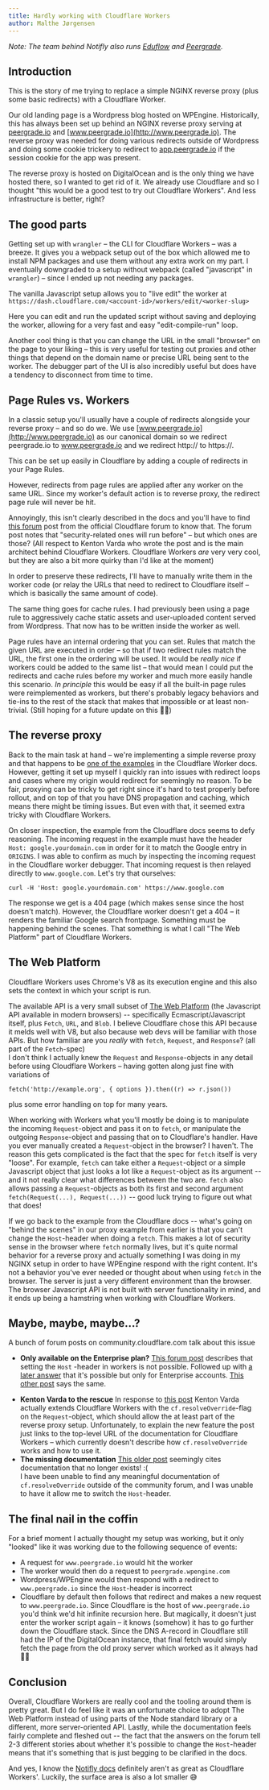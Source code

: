 ```yaml
---
title: Hardly working with Cloudflare Workers
author: Malthe Jørgensen
---
```


<!-- Possible titles:
Cloudflare workers are hard to work with
Working with Cloudflare Workers
Hardly working with Cloudflare Workers
-->

_Note: The team behind Notifly also runs [Eduflow](https://www.eduflow.com) and [Peergrade](https://www.peergrade.io)._

## Introduction

This is the story of me trying to replace a simple NGINX reverse proxy (plus some basic redirects) with a Cloudflare Worker.

Our old landing page is a Wordpress blog hosted on WPEngine. Historically, this has always been set up behind an NGINX reverse proxy serving at [peergrade.io](http://peergrade.io) and [www.peergrade.io](http://www.peergrade.io). The reverse proxy was needed for doing various redirects outside of Wordpress and doing some cookie trickery to redirect to [app.peergrade.io](http://app.peergrade.io) if the session cookie for the app was present.

The reverse proxy is hosted on DigitalOcean and is the only thing we have hosted there, so I wanted to get rid of it. We already use Cloudflare and so I thought "this would be a good test to try out Cloudflare Workers". And less infrastructure is better, right?

## The good parts

Getting set up with `wrangler` – the CLI for Cloudflare Workers – was a breeze. It gives you a webpack setup out of the box which allowed me to install NPM packages and use them without any extra work on my part. I eventually downgraded to a setup without webpack (called "javascript" in `wrangler`) – since I ended up not needing any packages.

The vanilla Javascript setup allows you to "live edit" the worker at `https://dash.cloudflare.com/<account-id>/workers/edit/<worker-slug>`

Here you can edit and run the updated script without saving and deploying the worker, allowing for a very fast and easy "edit-compile-run" loop.

Another cool thing is that you can change the URL in the small "browser" on the page to your liking – this is very useful for testing out proxies and other things that depend on the domain name or precise URL being sent to the worker. The debugger part of the UI is also incredibly useful but does have a tendency to disconnect from time to time.

## Page Rules vs. Workers

In a classic setup you'll usually have a couple of redirects alongside your reverse proxy – and so do we. We use [www.peergrade.io](http://www.peergrade.io) as our canonical domain so we redirect peergrade.io to www.peergrade.io and we redirect http:// to https://.

This can be set up easily in Cloudflare by adding a couple of redirects in your Page Rules.

However, redirects from page rules are applied after any worker on the same URL. Since my worker's default action is to reverse proxy, the redirect page rule will never be hit.

Annoyingly, this isn't clearly described in the docs and you'll have to find [this forum](https://community.cloudflare.com/t/cf-workers-and-rate-limiting-firewall-rules-bot-management/132164/3) post from the official Cloudflare forum to know that. The forum post notes that "security-related ones will run before" – but which ones are those? (All respect to Kenton Varda who wrote the post and is the main architect behind Cloudflare Workers. Cloudflare Workers *are* very very cool, but they are also a bit more quirky than I'd like at the moment)

In order to preserve these redirects, I'll have to manually write them in the worker code (or relay the URLs that need to redirect to Cloudflare itself – which is basically the same amount of code). 

<!-- 
- An aside:

    Apparently *Always Use HTTPS* is such a "security-related" page rule, even though it's basically an http:// to https:// redirect. Cloudflare even admits to that [in the docs](https://support.cloudflare.com/hc/en-us/articles/204144518-SSL-FAQ#h_a61bfdef-08dd-40f8-8888-7edd8e40d156). 

    Cloudflare Page Rules allows you to set up multiple rules for a single URL-pattern, but then only allows you to use that pattern once. However, *Always Use HTTPS* is special and doesn't allow any other rules once it's used on a URL-pattern. This means if you want *Automatic HTTPS Rewrites* on top of *Always Use HTTPS* you have to specify 2 rules:

    1. www.peergrade.io – *Always Use HTTPS*
    2. [https://www.peergrade.io](https://www.peergrade.io) – *Automatic HTTPS Rewrites*
-->

The same thing goes for cache rules. I had previously been using a page rule to aggressively cache static assets and user-uploaded content served from Wordpress. That now has to be written inside the worker as well.

Page rules have an internal ordering that you can set. Rules that match the given URL are executed in order – so that if two redirect rules match the URL, the first one in the ordering will be used. It would be *really nice* if workers could be added to the same list – that would mean I could put the redirects and cache rules before my worker and much more easily handle this scenario. *In principle* this would be easy if all the built-in page rules were reimplemented as workers, but there's probably legacy behaviors and tie-ins to the rest of the stack that makes that impossible or at least non-trivial. (Still hoping for a future update on this 🤞🏻)

## The reverse proxy

Back to the main task at hand – we're implementing a simple reverse proxy and that happens to be [one of the examples](https://developers.cloudflare.com/workers/examples/bulk-origin-proxy) in the Cloudflare Worker docs. However, getting it set up myself I quickly ran into issues with redirect loops and cases where my origin would redirect for seemingly no reason. To be fair, proxying can be tricky to get right since it's hard to test properly before rollout, and on top of that you have DNS propagation and caching, which means there might be timing issues. But even with that, it seemed extra tricky with Cloudflare Workers.

On closer inspection, the example from the Cloudflare docs seems to defy reasoning. The incoming request in the example must have the header `Host: google.yourdomain.com` in order for it to match the Google entry in `ORIGINS`. I was able to confirm as much by inspecting the incoming request in the Cloudflare worker debugger. That incoming request is then relayed directly to `www.google.com`. Let's try that ourselves:

 `curl -H 'Host: google.yourdomain.com' https://www.google.com`

The response we get is a 404 page (which makes sense since the host doesn't match). However, the Cloudflare worker doesn't get a 404 – it renders the familiar Google search frontpage. Something must be happening behind the scenes. That something is what I call "The Web Platform" part of Cloudflare Workers.

## The Web Platform

Cloudflare Workers uses Chrome's V8 as its execution engine and this also sets the context in which your script is run.

The available API is a very small subset of [The Web Platform](https://platform.html5.org/) (the Javascript API available in modern browsers) -- specifically Ecmascript/Javascript itself, plus `Fetch`, `URL`, and `Blob`. I believe Cloudflare chose this API because it melds well with V8, but also because web devs will be familiar with those APIs. But how familiar are you *really* with `fetch`, `Request`, and `Response`? (all part of the `Fetch`-spec)  
I don't think I actually knew the `Request` and `Response`-objects in any detail before using Cloudflare Workers – having gotten along just fine with variations of 

    fetch('http://example.org', { options }).then((r) => r.json())

plus some error handling on top for many years. 

When working with Workers what you'll mostly be doing is to manipulate the incoming `Request`-object  and pass it on to `fetch`, or manipulate the outgoing `Response`-object and passing that on to Cloudflare's handler. Have you ever manually created a `Request`-object in the browser? I haven't. The reason this gets complicated is the fact that the spec for `fetch` itself is very "loose". For example, `fetch` can take either a `Request`-object or a simple Javascript object that just looks a lot like a `Request`-object as its argument -- and it not really clear what differences between the two are.
`fetch` also allows passing a `Request`-objects as both its first and second argument `fetch(Request(...), Request(...))` -- good luck trying to figure out what that does!

If we go back to the example from the Cloudflare docs -- what's going on "behind the scenes" in our proxy example from earlier is that you can't change the `Host`-header when doing a `fetch`. This makes a lot of security sense in the browser where `fetch` normally lives, but it's quite normal behavior for a reverse proxy and actually something I was doing in my NGINX setup in order to have WPEngine respond with the right content. It's not a behavior you've ever needed or thought about when using `fetch` in the browser.
The server is just a very different environment than the browser. The browser Javascript API is not built with server functionality in mind, and it ends up being a hamstring when working with Cloudflare Workers.

## Maybe, maybe, maybe...?

A bunch of forum posts on community.cloudflare.com talk about this issue

* **Only available on the Enterprise plan?** [This forum post][1] describes that setting the `Host` -header in workers is not possible. Followed up with [a later answer][2] that it's possible but only for Enterprise accounts.
 [This other post][3] says the same.
- **Kenton Varda to the rescue** In response to [this post][4] Kenton Varda actually extends Cloudflare Workers with the `cf.resolveOverride`-flag on the `Request`-object,
  which should allow the at least part of the reverse proxy setup.
  Unfortunately, to explain the new feature the post just links to the top-level URL of the documentation for Cloudflare Workers – which currently doesn't
  describe how  `cf.resolveOverride` works and how to use it.
- **The missing documentation** [This older post][5] seemingly cites documentation that no longer exists! :(  
   I have been unable to find any meaningful documentation of `cf.resolveOverride` outside of the community forum, and I was unable to have it allow me to switch the `Host`-header.

[1]: https://community.cloudflare.com/t/override-host-header-using-workers/73434/2
[2]: https://community.cloudflare.com/t/override-host-header-using-workers/73434/5
[3]: https://community.cloudflare.com/t/reverse-proxy-using-page-rules/47836/16
[4]: https://community.cloudflare.com/t/not-possible-to-override-the-host-header-on-workers-requests/13077/7
[5]: https://community.cloudflare.com/t/different-hostname-with-same-origin-in-workers/16662/12

## The final nail in the coffin

For a brief moment I actually thought my setup was working, but it only "looked" like it was working due to the following sequence of events:

- A request for `www.peergrade.io` would hit the worker
- The worker would then do a request to `peergrade.wpengine.com`
- Wordpress/WPEngine would then respond with a redirect to `www.peergrade.io` since the `Host`-header is incorrect
- Cloudflare by default then follows that redirect and makes a new request to `www.peergrade.io`.
  Since Cloudflare is the host of `www.peergrade.io` you'd think we'd hit infinite recursion here.
  But magically, it doesn't just enter the worker script again – it knows (somehow) it has to go further down the Cloudflare stack.
  Since the DNS A-record in Cloudflare still had the IP of the DigitalOcean instance, that final fetch would simply fetch the page from the old proxy server which worked as it always had 🤦🏻



<!--
Another example of this "familiar but unfamiliar" API is when I was trying to inspect the session cookie: I had to do a base64 decode into a `Uint8Array` (in order to do a zlib decompression). The function available for decoding base64 is `atob` which you may know from the browser.

However, in order to get the actual binary data you'll have to do this Javascript incantation:

```jsx
const weirdstr = atob(cookiestr);
const bytearray = new Uint8Array(new ArrayBuffer(weirdstr.length));

for (let i = 0; i < weirdstr.length; i++) {
  bytearray[i] = weirdstr.charCodeAt(i);
}
```

Again, this isn't Cloudflare's fault per se, but they're inheriting a bad choice from The Web Platform where they could have done something else. That bad choice becomes accentuated by the fact that most workers need to implement something that is basically backend or proxy server behavior, which by now you can see The Web Platform really isn't set up for. 

Similarly, you'll inherit this weird quirk directly from the browser Javascript engine:

```jsx
console.log(btoa('汉字'))
// The above raises a DOMException in your Cloudflare Worker with the
// following message:
// "btoa() can only operate on characters in the Latin1 (ISO/IEC 8859-1) range."
```

Yes yes, there's some sense to this – Javascript strings are UTF-16 and that's why this example doesn't work. But take a look at Node.js where `btoa` and `atob` are not available – Node.js has a much better answer to many of these problems.

Lastly, since many things are iterables or DOM-objects, you won't get anything useful out of console logging `request.headers`, `request.headers.keys()`, `request.headers.values()`, `request.headers.entries()`. This wouldn't be a problem if the `request`-object was fully inspectable in the debugger but nothing shows up when you open up `request.headers`.
The solution to this is just `console.log([...request.headers])`.
-->

## Conclusion

Overall, Cloudflare Workers are really cool and the tooling around them is pretty great. But I do feel like it was an unfortunate choice to adopt The Web Platform
instead of using parts of the Node standard library or a different, more server-oriented API. Lastly, while the documentation feels fairly complete and fleshed out -- the fact
that the answers on the forum tell 2-3 different stories about whether it's possible to change the `Host`-header means that it's something that is just begging to be
clarified in the docs.

And yes, I know the [Notifly docs](https://docs.notifly.io/) definitely aren't as great as Cloudflare Workers'. Luckily, the surface area is also a lot smaller 😅

